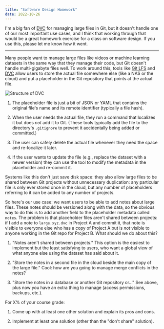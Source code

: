 ```yaml
---
title: "Software Design Homework"
date: 2022-10-26
---
```


I'm a big fan of [DVC][dvc] for managing large files in Git,
but it doesn't handle one of our most important use cases,
and I think that working through that would be a great homework exercise
for a class on software design.
If you use this,
please let me know how it went.

---

Many people want to manage large files like videos or machine learning datasets
in the same way that they manage their code,
but Git doesn't handle multi-gigabyte files well.
To work around this,
tools like [Git LFS][git-lfs] and [DVC][dvc] allow users to
store the actual file somewhere else (like a NAS or the cloud)
and put a placeholder in the Git repository that points at the actual file.

<img src="@root/files/2022/dvc.svg" alt="Structure of DVC" class="centered">

1.  The placeholder file is just a bit of JSON or YAML that contains
    the original file's name
    and its remote identifier (typically a file hash).

2.  When the user needs the actual file,
    they run a command that localizes it but does *not* add it to Git.
    (These tools typically add the file to the directory's `.gitignore`
    to prevent it accidentally being added or committed.)

3.  The user can safely delete the actual file whenever they need the space
    and re-localize it later.

4.  If the user wants to update the file (e.g., replace the dataset with a newer version)
    they can use the tool to modify the metadata in the placeholder and re-commit it.

Systems like this don't just save disk space:
they also allow large files to be shared between Git projects without unnecessary duplication:
any particular file is only ever stored once in the cloud,
but any number of placeholders referring to it can be added to any number of projects.

So here's our use case:
we want users to be able to add notes about large files.
These notes should be versioned along with the data,
so the obvious way to do this is to add another field to the placeholder metadata called `notes`.
The problem is that placeholder files aren't shared between projects:
if I add a note to `large.xyz.dvc` in Project A and commit it,
that note is visible to everyone else who has a copy of Project A
but is *not* visible to anyone working in the Git repo for Project B.
What should we do about this?

1.  "Notes aren't shared between projects."
    This option is the easiest to implement but the least satisfying to users,
    who want a global view of what anyone else using the dataset has said about it.

2.  "Store the notes in a second file in the cloud beside the main copy of the large file."
    Cool: how are you going to manage merge conflicts in the notes?

3.  "Store the notes in a database or another Git repository or…"
    See above, plus now you have an extra thing to manage (access permissions, backups, etc.).

For X% of your course grade:

1.  Come up with at least one other solution and explain its pros and cons.

2.  Implement at least one solution (other than the "don't share" solution).

[dvc]: https://dvc.org/
[git-lfs]: https://git-lfs.github.io/
